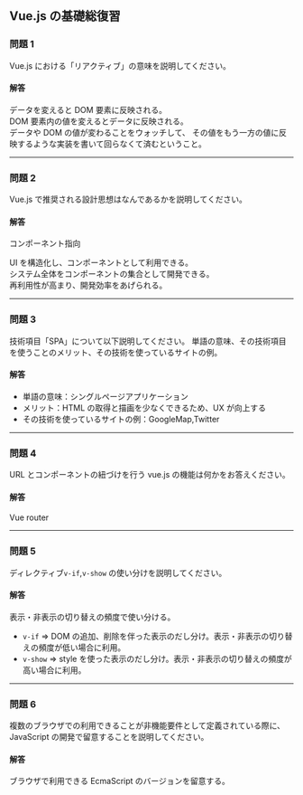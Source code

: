 ## Vue.js の基礎総復習

### 問題 1

Vue.js における「リアクティブ」の意味を説明してください。

#### 解答

データを変えると DOM 要素に反映される。  
DOM 要素内の値を変えるとデータに反映される。  
データや DOM の値が変わることをウォッチして、
その値をもう一方の値に反映するような実装を書いて回らなくて済むということ。

---

### 問題 2

Vue.js で推奨される設計思想はなんであるかを説明してください。

#### 解答

コンポーネント指向

UI を構造化し、コンポーネントとして利用できる。  
システム全体をコンポーネントの集合として開発できる。  
再利用性が高まり、開発効率をあげられる。

---

### 問題 3

技術項目「SPA」について以下説明してください。
単語の意味、その技術項目を使うことのメリット、その技術を使っているサイトの例。

#### 解答

-   単語の意味：シングルページアプリケーション
-   メリット：HTML の取得と描画を少なくできるため、UX が向上する
-   その技術を使っているサイトの例：GoogleMap,Twitter

---

### 問題 4 　

URL とコンポーネントの紐づけを行う vue.js の機能は何かをお答えください。

#### 解答

Vue router

---

### 問題 5

ディレクティブ`v-if`,`v-show` の使い分けを説明してください。

#### 解答

表示・非表示の切り替えの頻度で使い分ける。

-   `v-if` ⇒ DOM の追加、削除を伴った表示のだし分け。表示・非表示の切り替えの頻度が低い場合に利用。
-   `v-show` ⇒ style を使った表示のだし分け。表示・非表示の切り替えの頻度が高い場合に利用。

---

### 問題 6

複数のブラウザでの利用できることが非機能要件として定義されている際に、  
JavaScript の開発で留意することを説明してください。

#### 解答

ブラウザで利用できる EcmaScript のバージョンを留意する。
